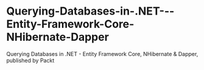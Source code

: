 # Querying-Databases-in-.NET---Entity-Framework-Core-NHibernate-Dapper
Querying Databases in .NET - Entity Framework Core, NHibernate &amp; Dapper, published by Packt
